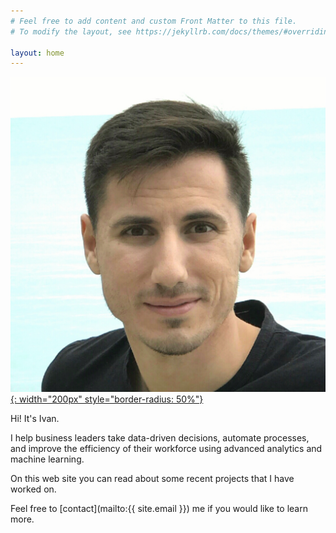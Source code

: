 ```yaml
---
# Feel free to add content and custom Front Matter to this file.
# To modify the layout, see https://jekyllrb.com/docs/themes/#overriding-theme-defaults

layout: home
---
```


[![{{ site.title }}](/assets/images/ivan_danielov_ivanov_data_scientist_1.jpg){: width="200px" style="border-radius: 50%"}](/about)

Hi! It's Ivan.

I help business leaders take data-driven decisions, automate processes, and improve the efficiency of their workforce using advanced analytics and machine learning.

On this web site you can read about some recent projects that I have worked on.

Feel free to [contact](mailto:{{ site.email }}) me if you would like to learn more.
